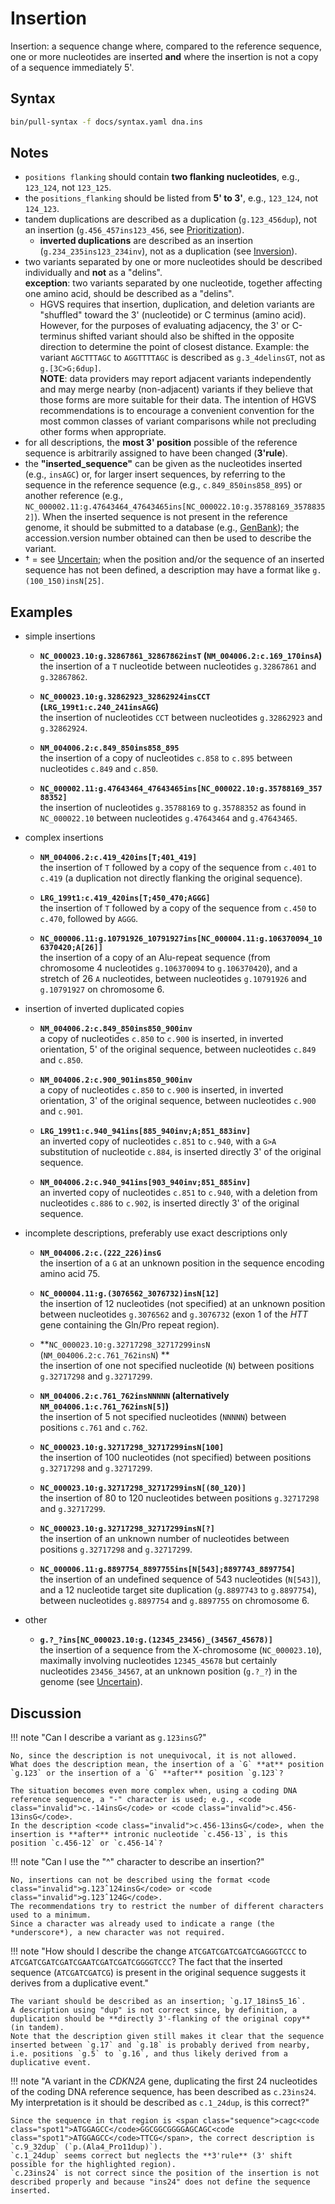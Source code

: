 # Insertion

<!-- ## Definition -->

Insertion: a sequence change where, compared to the reference sequence, one or more nucleotides are inserted **and** where the insertion is not a copy of a sequence immediately 5'.

## Syntax

```sh exec="true"
bin/pull-syntax -f docs/syntax.yaml dna.ins
```

## Notes

- `positions flanking` should contain **two flanking nucleotides**, e.g., `123_124`, not `123_125`.
- the `positions_flanking` should be listed from **5' to 3'**, e.g., `123_124`, not `124_123`.
- tandem duplications are described as a duplication (`g.123_456`<code class="spot1">dup</code>), not an insertion (<code class="invalid">g.456_457ins123_456</code>, see [Prioritization](../general.md)).
    - **inverted duplications** are described as an insertion (`g.234_235ins123_234inv`), not as a duplication (see [Inversion](inversion.md)).
- two variants separated by one or more nucleotides should be described individually and **not** as a "delins".<br>
  **exception**: two variants separated by one nucleotide, together affecting one amino acid, should be described as a "delins".<br>
    - HGVS requires that insertion, duplication, and deletion variants are "shuffled" toward the 3' (nucleotide) or C terminus (amino acid). However, for the purposes of evaluating adjacency, the 3' or C-terminus shifted variant should also be shifted in the opposite direction to determine the point of closest distance.
      Example: the variant `AG`<code class="sub">C</code>`TTTAGC` to `AG`<code class="sub">G</code>`TTT`<code class="ins">T</code>`AGC` is described as `g.3_4delinsGT`, not as `g.[3C>G;6dup]`.<br>
      **NOTE**: data providers may report adjacent variants independently and may merge nearby (non-adjacent) variants if they believe that those forms are more suitable for their data.
      The intention of HGVS recommendations is to encourage a convenient convention for the most common classes of variant comparisons while not precluding other forms when appropriate.
- for all descriptions, the **most 3' position** possible of the reference sequence is arbitrarily assigned to have been changed (**3'rule**).
- the **"inserted_sequence"** can be given as the nucleotides inserted (e.g., `insAGC`) or, for larger insert sequences, by referring to the sequence in the reference sequence (e.g., `c.849_850ins858_895`) or another reference (e.g., `NC_000002.11:g.47643464_47643465ins[NC_000022.10:g.35788169_35788352]`).
  When the inserted sequence is not present in the reference genome, it should be submitted to a database (e.g., [GenBank](http://www.ncbi.nlm.nih.gov/genbank/submit/)); the accession.version number obtained can then be used to describe the variant.
- † = see [Uncertain](../uncertain.md); when the position and/or the sequence of an inserted sequence has not been defined, a description may have a format like `g.(100_150)insN[25]`.

## Examples

- simple insertions
    - **`NC_000023.10:g.32867861_32867862insT` (`NM_004006.2:c.169_170insA`)**<br>
    the insertion of a `T` nucleotide between nucleotides `g.32867861` and `g.32867862`.

    - **`NC_000023.10:g.32862923_32862924insCCT` (`LRG_199t1:c.240_241insAGG`)**<br>
    the insertion of nucleotides `CCT` between nucleotides `g.32862923` and `g.32862924`.

    - **`NM_004006.2:c.849_850ins858_895`**<br>
    the insertion of a copy of nucleotides `c.858` to `c.895` between nucleotides `c.849` and `c.850`.

    - **`NC_000002.11:g.47643464_47643465ins[NC_000022.10:g.35788169_35788352]`**<br>
    the insertion of nucleotides `g.35788169` to `g.35788352` as found in `NC_000022.10` between nucleotides `g.47643464` and `g.47643465`.

- complex insertions
    - **`NM_004006.2:c.419_420ins[T;401_419]`**<br>
    the insertion of `T` followed by a copy of the sequence from `c.401` to `c.419` (a duplication not directly flanking the original sequence).

    - **`LRG_199t1:c.419_420ins[T;450_470;AGGG]`**<br>
    the insertion of `T` followed by a copy of the sequence from `c.450` to `c.470`, followed by `AGGG`.

    - **`NC_000006.11:g.10791926_10791927ins[NC_000004.11:g.106370094_106370420;A[26]]`**<br>
    the insertion of a copy of an Alu-repeat sequence (from chromosome 4 nucleotides `g.106370094` to `g.106370420`), and a stretch of 26 `A` nucleotides, between nucleotides `g.10791926` and `g.10791927` on chromosome 6.

- insertion of inverted duplicated copies
    - **`NM_004006.2:c.849_850ins850_900inv`**<br>
    a copy of nucleotides `c.850` to `c.900` is inserted, in inverted orientation, 5' of the original sequence, between nucleotides `c.849` and `c.850`.

    - **`NM_004006.2:c.900_901ins850_900inv`**<br>
    a copy of nucleotides `c.850` to `c.900` is inserted, in inverted orientation, 3' of the original sequence, between nucleotides `c.900` and `c.901`.

    - **`LRG_199t1:c.940_941ins[885_940inv;A;851_883inv]`**<br>
    an inverted copy of nucleotides `c.851` to `c.940`, with a `G>A` substitution of nucleotide `c.884`, is inserted directly 3' of the original sequence.

    - **`NM_004006.2:c.940_941ins[903_940inv;851_885inv]`**<br>
    an inverted copy of nucleotides `c.851` to `c.940`, with a deletion from nucleotides `c.886` to `c.902`, is inserted directly 3' of the original sequence.

- incomplete descriptions, preferably use exact descriptions only
    - **`NM_004006.2:c.(222_226)insG`**<br>
    the insertion of a `G` at an unknown position in the sequence encoding amino acid 75.

    - **`NC_000004.11:g.(3076562_3076732)insN[12]`**<br>
    the insertion of 12 nucleotides (not specified) at an unknown position between nucleotides `g.3076562` and `g.3076732` (exon 1 of the _HTT_ gene containing the Gln/Pro repeat region).

    - **`NC_000023.10:g.32717298_32717299insN` (`NM_004006.2:c.761_762insN`) **<br>
    the insertion of one not specified nucleotide (`N`) between positions `g.32717298` and `g.32717299`.

    - **`NM_004006.2:c.761_762insNNNNN` (alternatively `NM_004006.1:c.761_762insN[5]`)**<br>
    the insertion of 5 not specified nucleotides (`NNNNN`) between positions `c.761` and `c.762`.

    - **`NC_000023.10:g.32717298_32717299insN[100]`**<br>
    the insertion of 100 nucleotides (not specified) between positions `g.32717298` and `g.32717299`.

    - **`NC_000023.10:g.32717298_32717299insN[(80_120)]`**<br>
    the insertion of 80 to 120 nucleotides between positions `g.32717298` and `g.32717299`.

    - **`NC_000023.10:g.32717298_32717299insN[?]`**<br>
    the insertion of an unknown number of nucleotides between positions `g.32717298` and `g.32717299`.

    - **`NC_000006.11:g.8897754_8897755ins[N[543];8897743_8897754]`**<br>
    the insertion of an undefined sequence of 543 nucleotides (`N[543]`), and a 12 nucleotide target site duplication (`g.8897743` to `g.8897754`), between nucleotides `g.8897754` and `g.8897755` on chromosome 6.

- other
    - **`g.?_?ins[NC_000023.10:g.(12345_23456)_(34567_45678)]`**<br>
    the insertion of a sequence from the X-chromosome (`NC_000023.10`), maximally involving nucleotides `12345_45678` but certainly nucleotides `23456_34567`, at an unknown position (`g.?_?`) in the genome (see [Uncertain](../uncertain.md)).

## Discussion

!!! note "Can I describe a variant as <code class="invalid">g.123insG</code>?"

    No, since the description is not unequivocal, it is not allowed.
    What does the description mean, the insertion of a `G` **at** position `g.123` or the insertion of a `G` **after** position `g.123`?

    The situation becomes even more complex when, using a coding DNA reference sequence, a "-" character is used; e.g., <code class="invalid">c.-14insG</code> or <code class="invalid">c.456-13insG</code>.
    In the description <code class="invalid">c.456-13insG</code>, when the insertion is **after** intronic nucleotide `c.456-13`, is this position `c.456-12` or `c.456-14`?

!!! note "Can I use the "^" character to describe an insertion?"

    No, insertions can not be described using the format <code class="invalid">g.123ˆ124insG</code> or <code class="invalid">g.123ˆ124G</code>.
    The recommendations try to restrict the number of different characters used to a minimum.
    Since a character was already used to indicate a range (the *underscore*), a new character was not required.

!!! note "How should I describe the change `ATCG`<code class="spot1">ATCGATCGATCG</code><code class="spot2">A</code>`GGGTCCC` to `ATCG`<code class="spot1">ATCGATCGATCG</code><code class="spot2">A</code><code class="ins">ATCGATCGATCG</code>`GGGTCCC`? The fact that the inserted sequence (<code class="ins">ATCGATCGATCG</code>) is present in the original sequence suggests it derives from a duplicative event."

    The variant should be described as an insertion; `g.17_18ins5_16`.
    A description using "dup" is not correct since, by definition, a duplication should be **directly 3'-flanking of the original copy** (in tandem).
    Note that the description given still makes it clear that the sequence inserted between `g.17` and `g.18` is probably derived from nearby, i.e. positions `g.5` to `g.16`, and thus likely derived from a duplicative event.

!!! note "A variant in the _CDKN2A_ gene, duplicating the first 24 nucleotides of the coding DNA reference sequence, has been described as <code class="invalid">c.23ins24</code>. My interpretation is it should be described as `c.1_24dup`, is this correct?"

    Since the sequence in that region is <span class="sequence">cagc<code class="spot1">ATGGAGCC</code>GGCGGCGGGGAGCAGC<code class="spot1">ATGGAGCC</code>TTCG</span>, the correct description is `c.9_32dup` (`p.(Ala4_Pro11dup)`).
    `c.1_24dup` seems correct but neglects the **3'rule** (3' shift possible for the highlighted region).
    `c.23ins24` is not correct since the position of the insertion is not described properly and because "ins24" does not define the sequence inserted.
